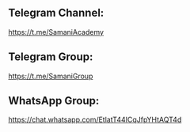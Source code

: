 ## Telegram Channel:
https://t.me/SamaniAcademy

## Telegram Group:
https://t.me/SamaniGroup

## WhatsApp Group:
https://chat.whatsapp.com/EtlatT44ICqJfpYHtAQT4d
